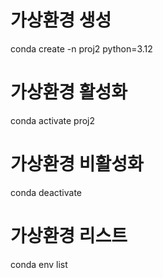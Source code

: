 # 가상환경 생성
conda create -n proj2 python=3.12 

# 가상환경 활성화
conda activate proj2

# 가상환경 비활성화
conda deactivate

# 가상환경 리스트
conda env list